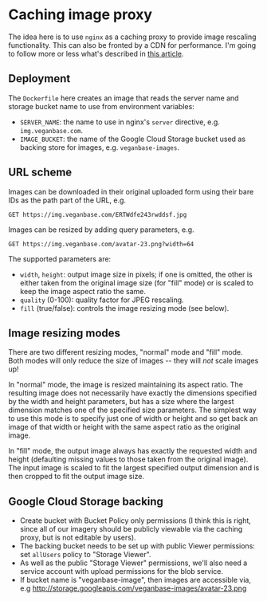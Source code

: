 # Caching image proxy

The idea here is to use `nginx` as a caching proxy to provide image
rescaling functionality. This can also be fronted by a CDN for
performance. I'm going to follow more or less what's described in
[this article][nginx].


## Deployment

The `Dockerfile` here creates an image that reads the server name and
storage bucket name to use from environment variables:

 - `SERVER_NAME`: the name to use in nginx's `server` directive, e.g.
   `img.veganbase.com`.
 - `IMAGE_BUCKET`: the name of the Google Cloud Storage bucket used as
   backing store for images, e.g. `veganbase-images`.


## URL scheme

Images can be downloaded in their original uploaded form using their
bare IDs as the path part of the URL, e.g.

```
GET https://img.veganbase.com/ERTWdfe243rwddsf.jpg
```

Images can be resized by adding query parameters, e.g.

```
GET https://img.veganbase.com/avatar-23.png?width=64
```

The supported parameters are:

 - `width`, `height`: output image size in pixels; if one is omitted,
   the other is either taken from the original image size (for "fill"
   mode) or is scaled to keep the image aspect ratio the same.
 - `quality` (0-100): quality factor for JPEG rescaling.
 - `fill` (true/false): controls the image resizing mode (see below).


## Image resizing modes

There are two different resizing modes, "normal" mode and "fill" mode.
Both modes will only reduce the size of images -- they will *not*
scale images up!

In "normal" mode, the image is resized maintaining its aspect ratio.
The resulting image does not necessarily have exactly the dimensions
specified by the width and height parameters, but has a size where the
largest dimension matches one of the specified size parameters. The
simplest way to use this mode is to specify just one of width or
height and so get back an image of that width or height with the same
aspect ratio as the original image.

In "fill" mode, the output image always has exactly the requested
width and height (defaulting missing values to those taken from the
original image). The input image is scaled to fit the largest
specified output dimension and is then cropped to fit the output image
size.


## Google Cloud Storage backing

 - Create bucket with Bucket Policy only permissions (I think this is
   right, since all of our imagery should be publicly viewable via the
   caching proxy, but is not editable by users).
 - The backing bucket needs to be set up with public Viewer
   permissions: set `allUsers` policy to "Storage Viewer".
 - As well as the public "Storage Viewer" permissions, we'll also need
   a service account with upload permissions for the blob service.
 - If bucket name is "veganbase-image", then images are accessible
   via, e.g http://storage.googleapis.com/veganbase-images/avatar-23.png


[nginx]: http://charlesleifer.com/blog/nginx-a-caching-thumbnailing-reverse-proxying-image-server-/
